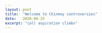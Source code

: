 ```yaml
---
layout: post
title:  "Welcome to Chinmoy controversies"
date:   2020-06-25
excerpt: "call aspiration climbs"
---
```

